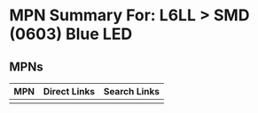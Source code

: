 



# MPN Summary For: L6LL > SMD (0603) Blue LED

## MPNs
  

|MPN|Direct Links|Search Links|
| :--- | :--- | :--- |
||||
